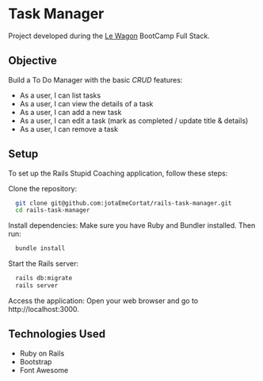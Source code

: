 # Task Manager

Project developed during the [Le Wagon](https://github.com/lewagon) BootCamp Full Stack.

## Objective

Build a To Do Manager with the basic _CRUD_ features:

- As a user, I can list tasks
- As a user, I can view the details of a task
- As a user, I can add a new task
- As a user, I can edit a task (mark as completed / update title & details)
- As a user, I can remove a task

## Setup

To set up the Rails Stupid Coaching application, follow these steps:

Clone the repository:

```sh
  git clone git@github.com:jotaEmeCortat/rails-task-manager.git
  cd rails-task-manager
```

Install dependencies: Make sure you have Ruby and Bundler installed. Then run:

```sh
  bundle install
```

Start the Rails server:

```sh
  rails db:migrate
  rails server
```

Access the application: Open your web browser and go to http://localhost:3000.

## Technologies Used

- Ruby on Rails
- Bootstrap
- Font Awesome
